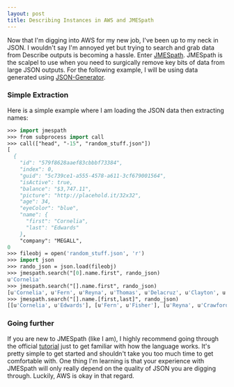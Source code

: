 ```yaml
---
layout: post
title: Describing Instances in AWS and JMESpath
---
```


Now that I'm digging into AWS for my new job, I've been up to my neck in JSON.  I wouldn't say I'm annoyed yet but trying to search and grab data from Describe outputs is becoming a hassle. Enter [JMESpath](http://jmespath.org/).  JMESpath is the scalpel to use when you need to surgically remove key bits of data from large JSON outputs. For the following example, I will be using data generated using [JSON-Generator](json-generator.com).

### Simple Extraction

Here is a simple example where I am loading the JSON data then extracting names:

```p
>>> import jmespath
>>> from subprocess import call
>>> call(["head", "-15", "random_stuff.json"])
[
  {
    "id": "579f8628aaef83cbbbf73384",
    "index": 0,
    "guid": "5c739ce1-a555-4578-a611-3cf679001564",
    "isActive": true,
    "balance": "$3,747.11",
    "picture": "http://placehold.it/32x32",
    "age": 34,
    "eyeColor": "blue",
    "name": {
      "first": "Cornelia",
      "last": "Edwards"
    },
    "company": "MEGALL",
0
>>> fileobj = open('random_stuff.json', 'r')
>>> import json
>>> rando_json = json.load(fileobj)
>>> jmespath.search("[0].name.first", rando_json)
u'Cornelia'
>>> jmespath.search("[].name.first", rando_json)
[u'Cornelia', u'Fern', u'Reyna', u'Thomas', u'Delacruz', u'Clayton', u'Nola']
>>> jmespath.search("[].name.[first,last]", rando_json)
[[u'Cornelia', u'Edwards'], [u'Fern', u'Fisher'], [u'Reyna', u'Crawford'], [u'Thomas', u'Sims'], [u'Delacruz', u'Owens'], [u'Clayton', u'Robertson'], [u'Nola', u'Lott']]
```

### Going further

If you are new to JMESpath (like I am), I highly recommend going through the official [tutorial](http://jmespath.org/tutorial.html) just to get familiar with how the language works.  It's pretty simple to get started and shouldn't take you too much time to get comfortable with.  One thing I'm learning is that your experience with JMESpath will only really depend on the quality of JSON you are digging through.  Luckily, AWS is okay in that regard.
